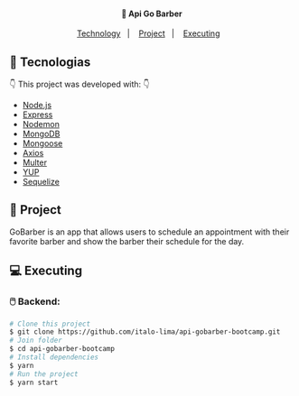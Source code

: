 <h4 align="center">
  🚀 Api Go Barber
</h4>

<p align="center">
    <a href="#-technology">Technology</a>&nbsp;&nbsp;&nbsp;|&nbsp;&nbsp;&nbsp;
    <a href="#-project">Project</a>&nbsp;&nbsp;&nbsp;|&nbsp;&nbsp;&nbsp;
    <a href="#-executing">Executing</a>&nbsp;&nbsp;&nbsp;
</p>

## :rocket: Tecnologias

:point_down: This project was developed with: :point_down:

-  [Node.js](https://nodejs.org/en/)
-  [Express](https://expressjs.com/)
-  [Nodemon](https://github.com/remy/nodemon)
-  [MongoDB](https://mongodb.com)
-  [Mongoose](https://mongoosejs.com/)
-  [Axios](https://github.com/axios/axios)
-  [Multer](https://github.com/expressjs/multer)
-  [YUP](https://github.com/jquense/yup)
-  [Sequelize](https://sequelize.org/)

## 🔖 Project

GoBarber is an app that allows users to schedule an appointment with their favorite barber and show the barber their schedule for the day.

## 💻 Executing

### :computer_mouse: Backend: 

```bash
# Clone this project
$ git clone https://github.com/italo-lima/api-gobarber-bootcamp.git
# Join folder
$ cd api-gobarber-bootcamp
# Install dependencies
$ yarn 
# Run the project
$ yarn start 
```
